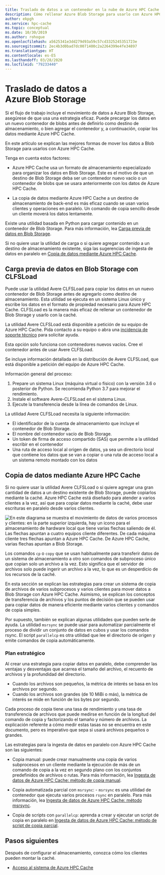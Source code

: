 ```yaml
---
title: Traslado de datos a un contenedor en la nube de Azure HPC Cache
description: Cómo rellenar Azure Blob Storage para usarlo con Azure HPC Cache
author: ekpgh
ms.service: hpc-cache
ms.topic: conceptual
ms.date: 10/30/2019
ms.author: rohogue
ms.openlocfilehash: a5625341e3dd279d93a59c57cd3325245351723e
ms.sourcegitcommit: 2ec4b3d0bad7dc0071400c2a2264399e4fe34897
ms.translationtype: HT
ms.contentlocale: es-ES
ms.lasthandoff: 03/28/2020
ms.locfileid: "79233440"
---
```

# <a name="move-data-to-azure-blob-storage"></a>Traslado de datos a Azure Blob Storage

Si el flujo de trabajo incluye el movimiento de datos a Azure Blob Storage, asegúrese de que usa una estrategia eficaz. Puede precargar los datos en un nuevo contenedor de blobs antes de definirlo como destino de almacenamiento, o bien agregar el contenedor y, a continuación, copiar los datos mediante Azure HPC Cache.

En este artículo se explican las mejores formas de mover los datos a Blob Storage para usarlos con Azure HPC Cache.

Tenga en cuenta estos factores:

* Azure HPC Cache usa un formato de almacenamiento especializado para organizar los datos en Blob Storage. Este es el motivo de que un destino de Blob Storage deba ser un contenedor nuevo vacío o un contenedor de blobs que se usara anteriormente con los datos de Azure HPC Cache. <!--([Avere vFXT for Azure](https://azure.microsoft.com/services/storage/avere-vfxt/) also uses this cloud file system.)-->

* La copia de datos mediante Azure HPC Cache a un destino de almacenamiento de back-end es más eficaz cuando se usan varios clientes y operaciones en paralelo. Un comando de copia sencillo desde un cliente moverá los datos lentamente.

Existe una utilidad basada en Python para cargar contenido en un contenedor de Blob Storage. Para más información, lea [Carga previa de datos en Blob Storage](#pre-load-data-in-blob-storage-with-clfsload).

Si no quiere usar la utilidad de carga o si quiere agregar contenido a un destino de almacenamiento existente, siga las sugerencias de ingesta de datos en paralelo en [Copia de datos mediante Azure HPC Cache](#copy-data-through-the-azure-hpc-cache).

## <a name="pre-load-data-in-blob-storage-with-clfsload"></a>Carga previa de datos en Blob Storage con CLFSLoad

Puede usar la <!--[Avere CLFSLoad](https://aka.ms/avere-clfsload)--> utilidad Avere CLFSLoad para copiar los datos en un nuevo contenedor de Blob Storage antes de agregarlo como destino de almacenamiento. Esta utilidad se ejecuta en un sistema Linux único y escribe los datos en el formato de propiedad necesario para Azure HPC Cache. CLFSLoad es la manera más eficaz de rellenar un contenedor de Blob Storage y usarlo con la caché.

La utilidad Avere CLFSLoad está disponible a petición de su equipo de Azure HPC Cache. Pida contacto a su equipo o abra una [incidencia de soporte técnico](hpc-cache-support-ticket.md) para solicitar ayuda.

Esta opción solo funciona con contenedores nuevos vacíos. Cree el contenedor antes de usar Avere CLFSLoad.

Se incluye información detallada en la distribución de Avere CLFSLoad, que está disponible a petición del equipo de Azure HPC Cache. <!-- [Avere CLFSLoad readme](https://github.com/microsoft/Avere-CLFSLoad/blob/master/README.md). --><!-- caution literal link -->

Información general del proceso:

1. Prepare un sistema Linux (máquina virtual o físico) con la versión 3.6 o posterior de Python. Se recomienda Python 3.7 para mejorar el rendimiento.
1. Instale el software Avere-CLFSLoad en el sistema Linux.
1. Ejecute la transferencia desde la línea de comandos de Linux.

La utilidad Avere CLFSLoad necesita la siguiente información:

* El identificador de la cuenta de almacenamiento que incluye el contenedor de Blob Storage.
* El nombre del contenedor vacío de Blob Storage.
* Un token de firma de acceso compartido (SAS) que permite a la utilidad escribir en el contenedor
* Una ruta de acceso local al origen de datos, ya sea un directorio local que contiene los datos que se van a copiar o una ruta de acceso local a un sistema remoto montado con los datos

<!-- The requirements are explained in detail in the [Avere CLFSLoad readme](https://aka.ms/avere-clfsload). -->

## <a name="copy-data-through-the-azure-hpc-cache"></a>Copia de datos mediante Azure HPC Cache

Si no quiere usar la utilidad Avere CLFSLoad o si quiere agregar una gran cantidad de datos a un destino existente de Blob Storage, puede copiarlos mediante la caché. Azure HPC Cache está diseñado para atender a varios clientes a la vez, así que para copiar datos mediante la caché, debe usar escrituras en paralelo desde varios clientes.

![En este diagrama se muestra el movimiento de datos de varios procesos y clientes: en la parte superior izquierda, hay un icono para el almacenamiento de hardware local que tiene varias flechas saliendo de él. Las flechas apuntan a cuatro equipos cliente diferentes. De cada máquina cliente tres flechas apuntan a Azure HPC Cache. De Azure HPC Cache, varias flechas apuntan a Blob Storage.](media/hpc-cache-parallel-ingest.png)

Los comandos ``cp`` o ``copy`` que se usan habitualmente para transferir datos de un sistema de almacenamiento a otro son comandos de subproceso único que copian solo un archivo a la vez. Esto significa que el servidor de archivos solo puede ingerir un archivo a la vez, lo que es un desperdicio de los recursos de la caché.

En esta sección se explican las estrategias para crear un sistema de copia de archivos de varios subprocesos y varios clientes para mover datos a Blob Storage con Azure HPC Cache. Asimismo, se explican los conceptos de transferencia de archivos y los puntos de decisión que se pueden usar para copiar datos de manera eficiente mediante varios clientes y comandos de copia simples.

Por supuesto, también se explican algunas utilidades que pueden serle de ayuda. La utilidad ``msrsync`` se puede usar para automatizar parcialmente el proceso de dividir un conjunto de datos en cubos y usar los comandos rsync. El script ``parallelcp`` es otra utilidad que lee el directorio de origen y emite comandos de copia automáticamente.

### <a name="strategic-planning"></a>Plan estratégico

Al crear una estrategia para copiar datos en paralelo, debe comprender las ventajas y desventajas que acarrea el tamaño del archivo, el recuento de archivos y la profundidad del directorio.

* Cuando los archivos son pequeños, la métrica de interés se basa en los archivos por segundo.
* Cuando los archivos son grandes (de 10 MiBi o más), la métrica de interés se mide en función de los bytes por segundo.

Cada proceso de copia tiene una tasa de rendimiento y una tasa de transferencia de archivos que puede medirse en función de la longitud del comando de copia y factorizando el tamaño y número de archivos. La explicación referente a cómo medir estas tasas no se encuentra en este documento, pero es imperativo que sepa si usará archivos pequeños o grandes.

Las estrategias para la ingesta de datos en paralelo con Azure HPC Cache son las siguientes:

* Copia manual: puede crear manualmente una copia de varios subprocesos en un cliente mediante la ejecución de más de un comando de copia a la vez en segundo plano con los conjuntos predefinidos de archivos o rutas. Para más información, lea [Ingesta de datos de Azure HPC Cache: método de copia manual](hpc-cache-ingest-manual.md).

* Copia automatizada parcial con ``msrsync``:  - ``msrsync`` es una utilidad de contenedor que ejecuta varios procesos ``rsync`` en paralelo. Para más información, lea [Ingesta de datos de Azure HPC Cache: método msrsync](hpc-cache-ingest-msrsync.md).

* Copia de scripts con ``parallelcp``: aprenda a crear y ejecutar un script de copia en paralelo en [Ingesta de datos de Azure HPC Cache: método de script de copia parcial](hpc-cache-ingest-parallelcp.md).

## <a name="next-steps"></a>Pasos siguientes

Después de configurar el almacenamiento, conozca cómo los clientes pueden montar la caché.

* [Acceso al sistema de Azure HPC Cache](hpc-cache-mount.md)
